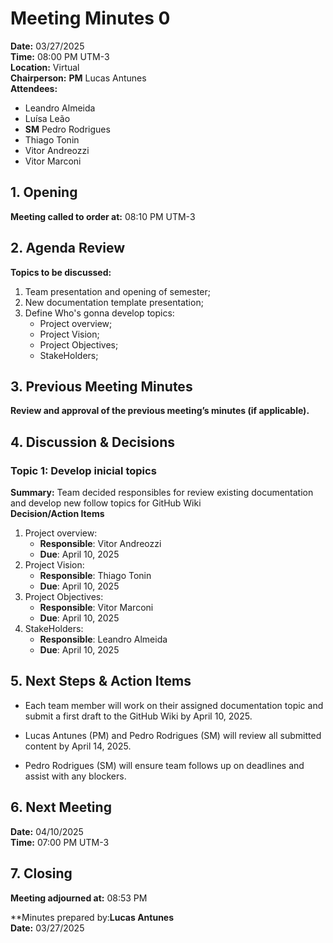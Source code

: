 # Meeting Minutes 0

**Date:** 03/27/2025  
**Time:** 08:00 PM UTM-3  
**Location:** Virtual  
**Chairperson:** **PM** Lucas Antunes  
**Attendees:**  

- Leandro Almeida  
- Luísa Leão  
- **SM** Pedro Rodrigues  
- Thiago Tonin  
- Vitor Andreozzi  
- Vitor Marconi  

## 1. Opening  

**Meeting called to order at:** 08:10 PM UTM-3  

## 2. Agenda Review  

**Topics to be discussed:**  

1. Team presentation and opening of semester;
1. New documentation template presentation;
1. Define Who's gonna develop topics:
    - Project overview;
    - Project Vision;
    - Project Objectives;
    - StakeHolders;

## 3. Previous Meeting Minutes

**Review and approval of the previous meeting’s minutes (if applicable).**  

## 4. Discussion & Decisions

### **Topic 1: Develop inicial topics**

**Summary:** Team decided responsibles for review existing documentation and develop new follow topics for GitHub Wiki  
**Decision/Action Items**  

1. Project overview:
    - **Responsible**: Vitor Andreozzi
    - **Due**: April 10, 2025
1. Project Vision:
    - **Responsible**: Thiago Tonin
    - **Due**: April 10, 2025  
1. Project Objectives:
    - **Responsible**: Vitor Marconi
    - **Due**: April 10, 2025  
1. StakeHolders:
    - **Responsible**: Leandro Almeida
    - **Due**: April 10, 2025  

## 5. Next Steps & Action Items  

- Each team member will work on their assigned documentation topic and submit a first draft to the GitHub Wiki by April 10, 2025.

- Lucas Antunes (PM) and Pedro Rodrigues (SM) will review all submitted content by April 14, 2025.

- Pedro Rodrigues (SM) will ensure team follows up on deadlines and assist with any blockers.

## 6. Next Meeting

**Date:** 04/10/2025  
**Time:** 07:00 PM UTM-3  

## 7. Closing

**Meeting adjourned at:** 08:53 PM  

**Minutes prepared by:**Lucas Antunes**  
**Date:** 03/27/2025  
